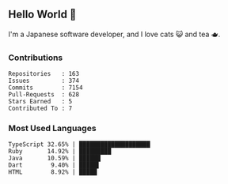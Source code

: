 ## Hello World 👋

I'm a Japanese software developer, and I love cats 😺 and tea 🫖.

### Contributions

    Repositories   : 163
    Issues         : 374
    Commits        : 7154
    Pull-Requests  : 628
    Stars Earned   : 5
    Contributed To : 7

### Most Used Languages

    TypeScript 32.65% | ████████████████████
    Ruby       14.92% | █████████
    Java       10.59% | ██████
    Dart        9.40% | █████▌
    HTML        8.92% | █████
